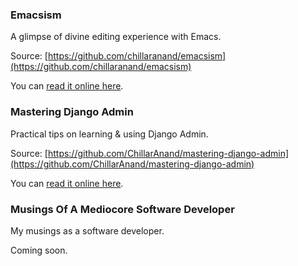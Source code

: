 <!--
.. title: Books
.. slug:
.. date: 2022-05-24 13:29:59 UTC
.. tags:
.. category: talks
.. link:
.. description:
.. type: text
-->


### Emacsism

A glimpse of divine editing experience with Emacs.

Source: [https://github.com/chillaranand/emacsism](https://github.com/chillaranand/emacsism)

You can [read it online here](https://github.com/ChillarAnand/emacsism/blob/master/emacsism.pdf).


### Mastering Django Admin

Practical tips on learning & using Django Admin.


Source: [https://github.com/ChillarAnand/mastering-django-admin](https://github.com/ChillarAnand/mastering-django-admin)


You can [read it online here](https://mastering-django-admin.avilpage.com/en/latest/index.html).


### Musings Of A Mediocore Software Developer

My musings as a software developer.

Coming soon.
